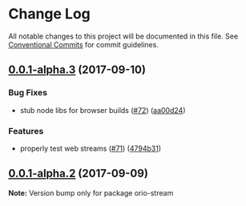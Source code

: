 # Change Log

All notable changes to this project will be documented in this file.
See [Conventional Commits](https://conventionalcommits.org) for commit guidelines.

<a name="0.0.1-alpha.3"></a>
## [0.0.1-alpha.3](https://github.com/zacharygolba/orio/compare/v0.0.1-alpha.2...v0.0.1-alpha.3) (2017-09-10)


### Bug Fixes

* stub node libs for browser builds ([#72](https://github.com/zacharygolba/orio/issues/72)) ([aa00d24](https://github.com/zacharygolba/orio/commit/aa00d24))


### Features

* properly test web streams ([#71](https://github.com/zacharygolba/orio/issues/71)) ([4794b31](https://github.com/zacharygolba/orio/commit/4794b31))




<a name="0.0.1-alpha.2"></a>
## [0.0.1-alpha.2](https://github.com/zacharygolba/orio/compare/v0.0.1-alpha.1...v0.0.1-alpha.2) (2017-09-09)




**Note:** Version bump only for package orio-stream
